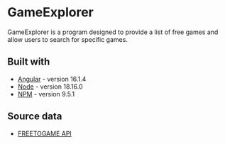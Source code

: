 # GameExplorer
GameExplorer is a program designed to provide a list of free games and allow users to search for specific games.

## Built with
* [Angular](https://angular.io/) - version 16.1.4
* [Node](https://nodejs.org/) - version 18.16.0
* [NPM](https://npmjs.com) - version 9.5.1

## Source data
* [FREETOGAME API](https://www.freetogame.com/api-doc)